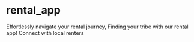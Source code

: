 # rental_app
Effortlessly navigate your rental journey,  Finding your tribe with our rental app! Connect with local renters
